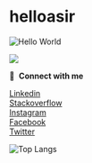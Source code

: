# helloasir

<p align="left"><img src="https://c.tenor.com/mGgWY8RkgYMAAAAM/hello-world.gif" alt="Hello World" /></p>

![](https://komarev.com/ghpvc/?username=helloasir&style=flat-square)



🔗 &nbsp;**Connect with me**
<p align="left">
<a href="https://www.linkedin.com/in/helloasir/" target="blank"> Linkedin </a><br>
<a href="https://stackoverflow.com/users/10812318/helloasir" target="blank">Stackoverflow</a><br>
<a href="https://www.instagram.com/helloasir" target="blank">Instagram</a><br>
<a href="https://www.facebook.com/helloasir" target="blank">Facebook</a><br>
<a href="https://www.twitter.com/ihelloasir" target="blank">Twitter</a><br>


 ![Top Langs](https://github-readme-stats.vercel.app/api/top-langs/?username=helloasir&hide=javascript,css,scss,html&theme=tokyonight)

